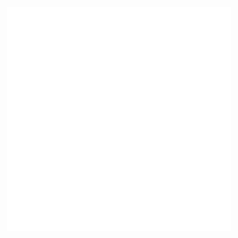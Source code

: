 
<div align="center">
    <img src="TwoSum.svg" width="400" height="400" alt="css-in-readme">
</div>
